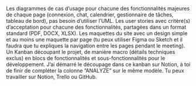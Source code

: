 Les diagrammes de cas d’usage pour chacune des fonctionnalités majeures de chaque page (connexion, chat, calendrier, gestionnaire de tâches, tableau de bord), pas besoin d’utiliser l’UML.
Les user stories avec critère(s) d’acceptation pour chacune des fonctionnalités, partagées dans un format standard (PDF, DOCX, XLSX).
Les maquettes du site avec un design simple et au moins une maquette par page (tu peux utiliser Figma ou Sketch et il faudra que tu expliques la navigation entre les pages pendant le meeting).
Un Kanban découpant le projet, de manière macro (détails techniques exclus) en blocs de fonctionnalités et sous-fonctionnalités pour le développement. J’ai démarré le découpage dans ce kanban sur Notion, à toi de finir de compléter la colonne ”ANALYZE” sur le même modèle. Tu peux travailler sur Notion, Trello ou GitHub.